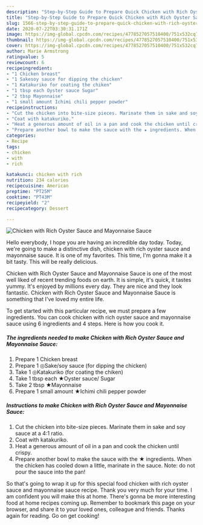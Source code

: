 ```yaml
---
description: "Step-by-Step Guide to Prepare Quick Chicken with Rich Oyster Sauce and Mayonnaise Sauce"
title: "Step-by-Step Guide to Prepare Quick Chicken with Rich Oyster Sauce and Mayonnaise Sauce"
slug: 1566-step-by-step-guide-to-prepare-quick-chicken-with-rich-oyster-sauce-and-mayonnaise-sauce
date: 2020-07-22T03:30:31.171Z
image: https://img-global.cpcdn.com/recipes/4778527057510400/751x532cq70/chicken-with-rich-oyster-sauce-and-mayonnaise-sauce-recipe-main-photo.jpg
thumbnail: https://img-global.cpcdn.com/recipes/4778527057510400/751x532cq70/chicken-with-rich-oyster-sauce-and-mayonnaise-sauce-recipe-main-photo.jpg
cover: https://img-global.cpcdn.com/recipes/4778527057510400/751x532cq70/chicken-with-rich-oyster-sauce-and-mayonnaise-sauce-recipe-main-photo.jpg
author: Marie Armstrong
ratingvalue: 5
reviewcount: 6
recipeingredient:
- "1 Chicken breast"
- "1 Sakesoy sauce for dipping the chicken"
- "1 Katakuriko for coating the chiken"
- "1 tbsp each Oyster sauce Sugar"
- "2 tbsp Mayonnaise"
- "1 small amount Ichimi chili pepper powder"
recipeinstructions:
- "Cut the chicken into bite-size pieces. Marinate them in sake and soy sauce at a 4:1 ratio."
- "Coat with katakuriko."
- "Heat a generous amount of oil in a pan and cook the chicken until crispy."
- "Prepare another bowl to make the sauce with the ★ ingredients. When the chicken has cooled down a little, marinate in the sauce.  Note: do not pour the sauce into the pan!"
categories:
- Recipe
tags:
- chicken
- with
- rich

katakunci: chicken with rich 
nutrition: 234 calories
recipecuisine: American
preptime: "PT25M"
cooktime: "PT43M"
recipeyield: "2"
recipecategory: Dessert

---
```



![Chicken with Rich Oyster Sauce and Mayonnaise Sauce](https://img-global.cpcdn.com/recipes/4778527057510400/751x532cq70/chicken-with-rich-oyster-sauce-and-mayonnaise-sauce-recipe-main-photo.jpg)

Hello everybody, I hope you are having an incredible day today. Today, we're going to make a distinctive dish, chicken with rich oyster sauce and mayonnaise sauce. It is one of my favorites. This time, I'm gonna make it a bit tasty. This will be really delicious.



Chicken with Rich Oyster Sauce and Mayonnaise Sauce is one of the most well liked of recent trending foods on earth. It is simple, it's quick, it tastes yummy. It's enjoyed by millions every day. They are nice and they look fantastic. Chicken with Rich Oyster Sauce and Mayonnaise Sauce is something that I've loved my entire life.


To get started with this particular recipe, we must prepare a few ingredients. You can cook chicken with rich oyster sauce and mayonnaise sauce using 6 ingredients and 4 steps. Here is how you cook it.

<!--inarticleads1-->

##### The ingredients needed to make Chicken with Rich Oyster Sauce and Mayonnaise Sauce:

1. Prepare 1 Chicken breast
1. Prepare 1 ◎Sake/soy sauce (for dipping the chicken)
1. Take 1 ◎Katakuriko (for coating the chiken)
1. Take 1 tbsp each ★Oyster sauce/ Sugar
1. Take 2 tbsp ★Mayonnaise
1. Prepare 1 small amount ★Ichimi chili pepper powder




<!--inarticleads2-->

##### Instructions to make Chicken with Rich Oyster Sauce and Mayonnaise Sauce:

1. Cut the chicken into bite-size pieces. Marinate them in sake and soy sauce at a 4:1 ratio.
1. Coat with katakuriko.
1. Heat a generous amount of oil in a pan and cook the chicken until crispy.
1. Prepare another bowl to make the sauce with the ★ ingredients. When the chicken has cooled down a little, marinate in the sauce.  Note: do not pour the sauce into the pan!




So that's going to wrap it up for this special food chicken with rich oyster sauce and mayonnaise sauce recipe. Thank you very much for your time. I am confident you will make this at home. There's gonna be more interesting food at home recipes coming up. Remember to bookmark this page on your browser, and share it to your loved ones, colleague and friends. Thanks again for reading. Go on get cooking!
